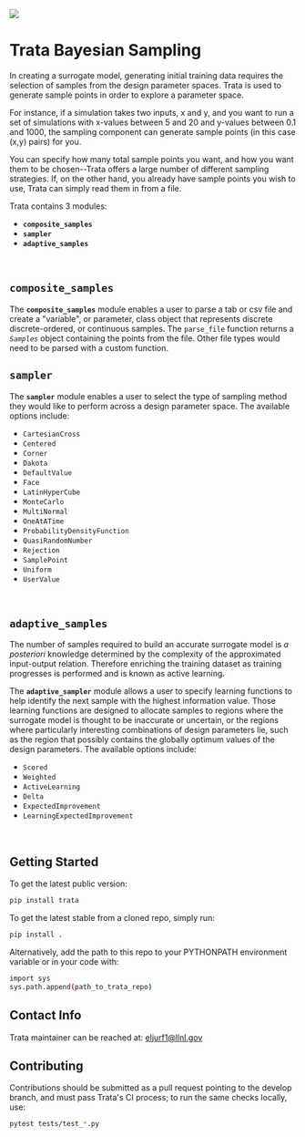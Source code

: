 ![](./logo.png)
 # Trata Bayesian Sampling

In creating a surrogate model, generating initial training data requires the selection of samples from the design parameter spaces. Trata is used to generate sample points in order to explore a parameter space. 

For instance, if a simulation takes two inputs, x and y, and you want to run a set of simulations with x-values between 5 and 20 and y-values between 0.1 and 1000, the sampling component can generate sample points (in this case (x,y) pairs) for you. 

You can specify how many total sample points you want, and how you want them to be chosen--Trata offers a large number of different sampling strategies. If, on the other hand, you already have sample points you wish to use, Trata can simply read them in from a file. 

Trata contains 3 modules:
   - **`composite_samples`**
   - **`sampler`**
   - **`adaptive_samples`**<br>
<br>

## `composite_samples`

The **`composite_samples`** module enables a user to parse a tab or csv file and create a "variable", or parameter, class object that represents discrete discrete-ordered, or continuous samples. The `parse_file` function returns a _`Samples`_ object containing the points from the file. Other file types would need to be parsed with a custom function. 

## `sampler`

The **`sampler`** module enables a user to select the type of sampling method they would like to perform across a design parameter space.  The available options include:
   - `CartesianCross` 
   - `Centered`
   - `Corner`
   - `Dakota`
   - `DefaultValue`
   - `Face`
   - `LatinHyperCube`
   - `MonteCarlo`
   - `MultiNormal`
   - `OneAtATime`
   - `ProbabilityDensityFunction`
   - `QuasiRandomNumber`
   - `Rejection`
   - `SamplePoint`
   - `Uniform`
   - `UserValue` <br>
<br>

## `adaptive_samples`

The number of samples required to build an accurate surrogate model is _a posteriori_ knowledge determined by the complexity of the approximated input-output relation. Therefore enriching the training dataset as training progresses is performed and is known as active learning. 

The **`adaptive_sampler`** module allows a user to specify learning functions to help identify the next sample with the highest information value. Those learning functions are designed to allocate samples to regions where the surrogate model is thought to be inaccurate or uncertain, or the regions where particularly interesting combinations of design parameters lie, such as the region that possibly contains the globally optimum values of the design parameters. The available options include:
   - `Scored`
   - `Weighted`
   - `ActiveLearning`
   - `Delta` 
   - `ExpectedImprovement`
   - `LearningExpectedImprovement`<br>
<br>

## Getting Started

To get the latest public version:

```bash
pip install trata
```

To get the latest stable from a cloned repo, simply run:

```bash
pip install .
```

Alternatively, add the path to this repo to your PYTHONPATH environment variable or in your code with:

```bash
import sys
sys.path.append(path_to_trata_repo)
```
## Contact Info

Trata maintainer can be reached at: eljurf1@llnl.gov

## Contributing

Contributions should be submitted as a pull request pointing to the develop branch, and must pass Trata's CI process; to run the same checks locally, use:

```bash
pytest tests/test_*.py
```
